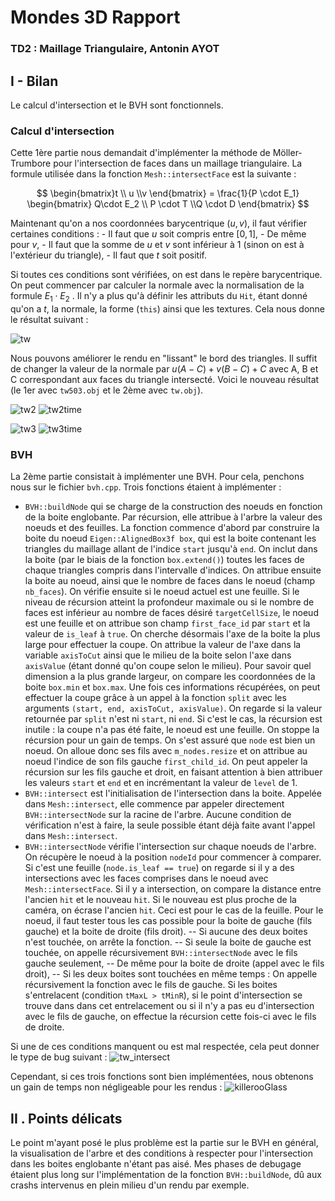 ﻿# Mondes 3D Rapport
### TD2 : Maillage Triangulaire, Antonin AYOT

## I - Bilan

Le calcul d'intersection et le BVH sont fonctionnels.

### Calcul d'intersection

Cette 1ère partie nous demandait d'implémenter la méthode de Möller-Trumbore pour l'intersection de faces dans un maillage triangulaire. La formule utilisée dans la fonction `Mesh::intersectFace` est la suivante :

$$ \begin{bmatrix}t \\ u \\v \end{bmatrix} = \frac{1}{P \cdot E_1} \begin{bmatrix} Q\cdot E_2 \\ P \cdot T \\Q \cdot D \end{bmatrix} $$

Maintenant qu'on a nos coordonnées barycentrique $(u, v)$, il faut vérifier certaines conditions :
	- Il faut que $u$ soit compris entre $[0, 1]$,
	- De même pour $v$,
	- Il faut que la somme de $u$ et $v$ sont inférieur à 1 (sinon on est à l'extérieur du triangle),
	- Il faut que $t$ soit positif.

Si toutes ces conditions sont vérifiées, on est dans le repère barycentrique. On peut commencer par calculer la normale avec la normalisation de la formule $E_1 \cdot E_2$ . Il n'y a plus qu'à définir les attributs du `Hit`, étant donné qu'on a $t$, la normale, la forme (`this`) ainsi que les textures. Cela nous donne le résultat suivant :

![tw](https://github.com/Antonneau/Mondes_3D_UB/blob/INSTABLE/TD2/tw.png?raw=true)

Nous pouvons améliorer le rendu en "lissant" le bord des triangles. Il suffit de changer la valeur de la normale par $u(A - C) + v(B - C) + C$ avec A, B et C correspondant aux faces du triangle intersecté. Voici le nouveau résultat (le 1er avec `tw503.obj` et le 2ème avec `tw.obj`).

![tw2](https://github.com/Antonneau/Mondes_3D_UB/blob/INSTABLE/TD2/tw3.png?raw=true)
![tw2time](https://github.com/Antonneau/Mondes_3D_UB/blob/INSTABLE/TD2/tw3_time.png?raw=true)


![tw3](https://github.com/Antonneau/Mondes_3D_UB/blob/INSTABLE/TD2/tw2.png?raw=true)
![tw3time](https://github.com/Antonneau/Mondes_3D_UB/blob/INSTABLE/TD2/tw2_time.png?raw=true)

### BVH

La 2ème partie consistait à implémenter une BVH. Pour cela, penchons nous sur le fichier `bvh.cpp`. Trois fonctions étaient à implémenter :

- `BVH::buildNode` qui se charge de la construction des noeuds en fonction de la boite englobante. Par récursion, elle attribue à l'arbre la valeur des noeuds et des feuilles.
La fonction commence d'abord par construire la boite du noeud `Eigen::AlignedBox3f box`, qui est la boite contenant les triangles du maillage allant de l'indice `start` jusqu'à `end`. On inclut dans la boite (par le biais de la fonction `box.extend()`) toutes les faces de chaque triangles compris dans l'intervalle d'indices. On attribue ensuite la boite au noeud, ainsi que le nombre de faces dans le noeud (champ `nb_faces`). On vérifie ensuite si le noeud actuel est une feuille. Si le niveau de récursion atteint la profondeur maximale ou si le nombre de faces est inférieur au nombre de faces désiré `targetCellSize`, le noeud est une feuille et on attribue son champ `first_face_id` par `start` et la valeur de `is_leaf` à `true`.
On cherche désormais l'axe de la boite la plus large pour effectuer la coupe. On attribue la valeur de l'axe dans la variable `axisToCut` ainsi que le milieu de la boite selon l'axe dans `axisValue` (étant donné qu'on coupe selon le milieu). Pour savoir quel dimension a la plus grande largeur, on compare les coordonnées de la boite `box.min` et `box.max`.
Une fois ces informations récupérées, on peut effectuer la coupe grâce à un appel à la fonction `split` avec les arguments `(start, end, axisToCut, axisValue)`.
On regarde si la valeur retournée par `split` n'est ni `start`, ni `end`. Si c'est le cas, la récursion est inutile : la coupe n'a pas été faite, le noeud est une feuille. On stoppe la récursion pour un gain de temps.
On s'est assuré que `node` est bien un noeud. On alloue donc ses fils avec `m_nodes.resize` et on attribue au noeud l'indice de son fils gauche `first_child_id`. On peut appeler la récursion sur les fils gauche et droit, en faisant attention à bien attribuer les valeurs `start` et `end` et en incrémentant la valeur de `level` de 1.
- `BVH::intersect` est l'initialisation de l'intersection dans la boite. Appelée dans `Mesh::intersect`, elle commence par appeler directement `BVH::intersectNode` sur la racine de l'arbre. Aucune condition de vérification n'est à faire, la seule possible étant déjà faite avant l'appel dans `Mesh::intersect`.
- `BVH::intersectNode` vérifie l'intersection sur chaque noeuds de l'arbre. On récupère le noeud à la position `nodeId` pour commencer à comparer. Si c'est une feuille (`node.is_leaf == true`) on regarde si il y a des intersections avec les faces comprises dans le noeud avec `Mesh::intersectFace`. Si il y a intersection, on compare la distance entre l'ancien `hit` et le nouveau `hit`. Si le nouveau est plus proche de la caméra, on écrase l'ancien `hit`.
Ceci est pour le cas de la feuille. Pour le noeud, il faut tester tous les cas possible pour la boite de gauche (fils gauche) et la boite de droite (fils droit).
-- Si aucune des deux boites n'est touchée, on arrête la fonction.
-- Si seule la boite de gauche est touchée, on appelle récursivement `BVH::intersectNode` avec le fils gauche seulement,
-- De même pour la boite de droite (appel avec le fils droit),
-- Si les deux boites sont touchées en même temps :
On appelle récursivement la fonction avec le fils de gauche. Si les boites s'entrelacent (condition `tMaxL > tMinR`), si le point d'intersection se trouve dans dans cet entrelacement ou si il n'y a pas eu d'intersection avec le fils de gauche, on effectue la récursion cette fois-ci avec le fils de droite.

Si une de ces conditions manquent ou est mal respectée, cela peut donner le type de bug suivant : 
![tw_intersect](https://github.com/Antonneau/Mondes_3D_UB/blob/INSTABLE/TD2/tw_intersect.png?raw=true)

Cependant, si ces trois fonctions sont bien implémentées, nous obtenons un gain de temps non négligeable pour les rendus :
![killerooGlass](https://github.com/Antonneau/Mondes_3D_UB/blob/INSTABLE/TD2/killerooGlass.png?raw=true)


## II . Points délicats

Le point m'ayant posé le plus problème est la partie sur le BVH en général, la visualisation de l'arbre et des conditions à respecter pour l'intersection dans les boites englobante n'étant pas aisé.
Mes phases de debugage étaient plus long sur l'implémentation de la fonction `BVH::buildNode`, dû aux crashs intervenus en plein milieu d'un rendu par exemple.
